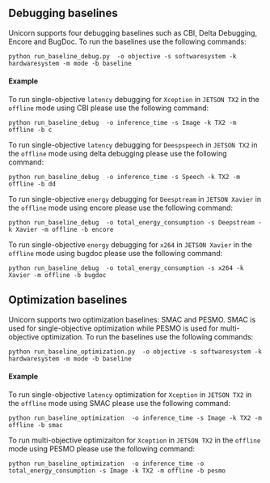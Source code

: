 ## Debugging baselines
Unicorn supports four debugging baselines such as CBI, Delta Debugging, Encore and BugDoc. To run the baselines use the following commands:
```
python run_baseline_debug.py  -o objective -s softwaresystem -k hardwaresystem -m mode -b baseline
```
#### Example
To run single-objective ```latency``` debugging for ```Xception``` in ```JETSON TX2``` in the ```offline``` mode using CBI please use the following command:
```
python run_baseline_debug  -o inference_time -s Image -k TX2 -m offline -b c
```
To run single-objective ```latency``` debugging for ```Deespspeech``` in ```JETSON TX2``` in the ```offline``` mode using delta debugging please use the following command:
```
python run_baseline_debug  -o inference_time -s Speech -k TX2 -m offline -b dd
```
To run single-objective ```energy``` debugging for ```Deesptream``` in ```JETSON Xavier``` in the ```offline``` mode using encore please use the following command:
```
python run_baseline_debug  -o total_energy_consumption -s Deepstream -k Xavier -m offline -b encore
```
To run single-objective ```energy``` debugging for ```x264``` in ```JETSON Xavier``` in the ```offline``` mode using bugdoc please use the following command:
```
python run_baseline_debug  -o total_energy_consumption -s x264 -k Xavier -m offline -b bugdoc
```
## Optimization baselines
Unicorn supports two optimization baselines: SMAC and PESMO. SMAC is used for single-objective optimization while PESMO is used for multi-objective optimization. To run the baselines use the following commands:
```
python run_baseline_optimization.py  -o objective -s softwaresystem -k hardwaresystem -m mode -b baseline
```
#### Example
To run single-objective ```latency``` optimization for ```Xception``` in ```JETSON TX2``` in the ```offline``` mode using SMAC please use the following command:
```
python run_baseline_optimization  -o inference_time -s Image -k TX2 -m offline -b smac
```
To run multi-objective optimizaiton for ```Xception``` in ```JETSON TX2``` in the ```offline``` mode using PESMO please use the following command:
```
python run_baseline_optimization  -o inference_time -o total_energy_consumption -s Image -k TX2 -m offline -b pesmo
```



